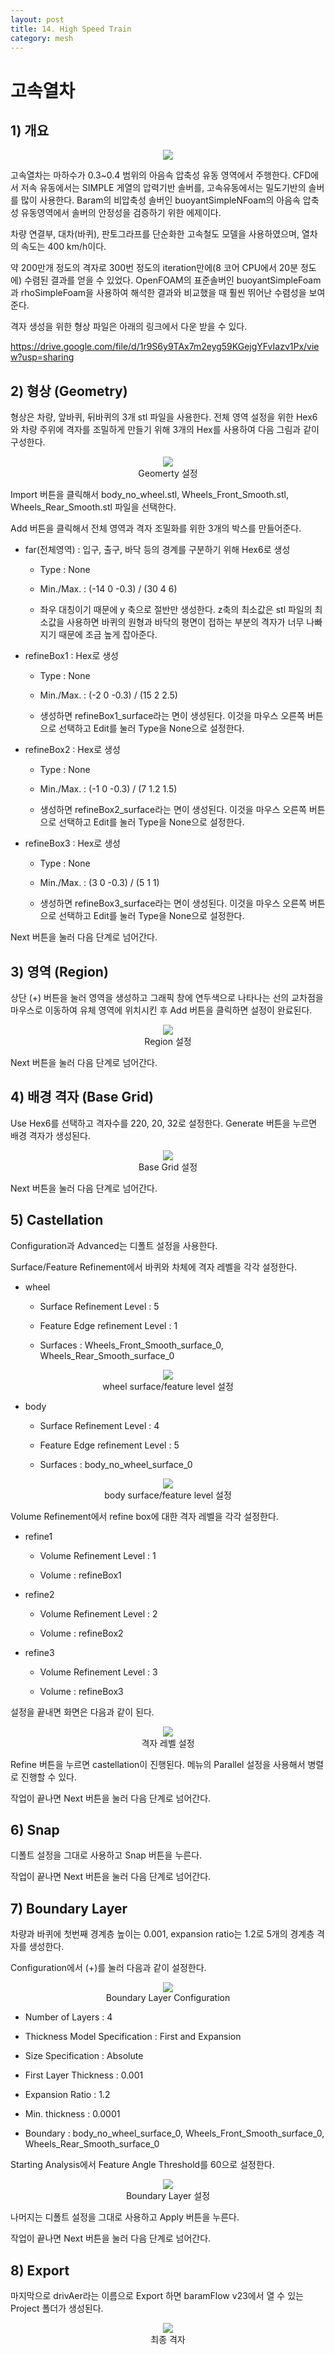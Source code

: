 ```yaml
---
layout: post
title: 14. High Speed Train
category: mesh
---
```


# 고속열차

## 1) 개요 

<p style="text-align: center">
    <!--<img src="https://github.com/nextfoam/baram-pages/raw/main/screenshots/mesh/train/intro.png"><br> -->
    <img src="pic/intro.png"><br>
</p>

고속열차는 마하수가 0.3~0.4 범위의 아음속 압축성 유동 영역에서 주행한다. CFD에서 저속 유동에서는 SIMPLE 게열의 압력기반 솔버를, 고속유동에서는 밀도기반의 솔버를 많이 사용한다. Baram의 비압축성 솔버인 buoyantSimpleNFoam의 아음속 압축성 유동영역에서 솔버의 안정성을 검증하기 위한 에제이다.

차량 연결부, 대차(바퀴), 판토그라프를 단순화한 고속철도 모델을 사용하였으며, 열차의 속도는 400 km/h이다. 

약 200만개 정도의 격자로 300번 정도의 iteration만에(8 코어 CPU에서 20분 정도에) 수렴된 결과를 얻을 수 있었다. OpenFOAM의 표준솔버인 buoyantSimpleFoam과 rhoSimpleFoam을 사용하여 해석한 결과와 비교했을 때 훨씬 뛰어난 수렴성을 보여준다.

격자 생성을 위한 형상 파일은 아래의 링크에서 다운 받을 수 있다.

https://drive.google.com/file/d/1r9S6y9TAx7m2eyg59KGejgYFvIazv1Px/view?usp=sharing


## 2) 형상 (Geometry)

형상은 차량, 앞바퀴, 뒤바퀴의 3개 stl 파일을 사용한다. 전체 영역 설정을 위한 Hex6와 차량 주위에 격자를 조밀하게 만들기 위해 3개의 Hex를 사용하여 다음 그림과 같이 구성한다. 

<p style="text-align: center">
    <img src="https://github.com/nextfoam/baram-pages/raw/main/screenshots/mesh/drivAer/geom.png"><br> Geomerty 설정
</p>

Import 버튼을 클릭해서 body_no_wheel.stl, Wheels_Front_Smooth.stl, Wheels_Rear_Smooth.stl 파일을 선택한다.

Add 버튼을 클릭해서 전체 영역과 격자 조밀화를 위한 3개의 박스를 만들어준다. 

* far(전체영역) : 입구, 출구, 바닥 등의 경계를 구분하기 위해 Hex6로 생성

  + Type : None
  
  + Min./Max. : (-14 0 -0.3) / (30 4 6) 
  
  + 좌우 대칭이기 때문에 y 축으로 절반만 생성한다. z축의 최소값은 stl 파일의 최소값을 사용하면 바퀴의 원형과 바닥의 평면이 접하는 부분의 격자가 너무 나빠지기 때문에 조금 높게 잡아준다.

* refineBox1 : Hex로 생성

  + Type : None
  
  + Min./Max. : (-2 0 -0.3) / (15 2 2.5)
  
  + 생성하면 refineBox1_surface라는 면이 생성된다. 이것을 마우스 오른쪽 버튼으로 선택하고 Edit를 눌러 Type을 None으로 설정한다.
  
* refineBox2 : Hex로 생성

  + Type : None
  
  + Min./Max. : (-1 0 -0.3) / (7 1.2 1.5)

  + 생성하면 refineBox2_surface라는 면이 생성된다. 이것을 마우스 오른쪽 버튼으로 선택하고 Edit를 눌러 Type을 None으로 설정한다.
    
* refineBox3 : Hex로 생성

  + Type : None
  
  + Min./Max. : (3 0 -0.3) / (5 1 1)
  
  + 생성하면 refineBox3_surface라는 면이 생성된다. 이것을 마우스 오른쪽 버튼으로 선택하고 Edit를 눌러 Type을 None으로 설정한다.
  
Next 버튼을 눌러 다음 단계로 넘어간다.

## 3) 영역 (Region)

상단 (+) 버튼을 눌러 영역을 생성하고 그래픽 창에 연두색으로 나타나는 선의 교차점을 마우스로 이동하여 유체 영역에 위치시킨 후 Add 버튼을 클릭하면 설정이 완료된다.

<p style="text-align: center">
    <img src="https://github.com/nextfoam/baram-pages/raw/main/screenshots/mesh/drivAer/region.png"><br> Region 설정
</p>

Next 버튼을 눌러 다음 단계로 넘어간다.

## 4) 배경 격자 (Base Grid)

Use Hex6를 선택하고 격자수를 220, 20, 32로 설정한다. Generate 버튼을 누르면 배경 격자가 생성된다.

<p style="text-align: center">
    <img src="https://github.com/nextfoam/baram-pages/raw/main/screenshots/mesh/drivAer/baseGrid.png"><br> Base Grid 설정
</p>

Next 버튼을 눌러 다음 단계로 넘어간다.

## 5) Castellation

Configuration과 Advanced는 디폴트 설정을 사용한다.

Surface/Feature Refinement에서 바퀴와 차체에 격자 레벨을 각각 설정한다.

* wheel

  + Surface Refinement Level : 5
  
  + Feature Edge refinement Level : 1
  
  + Surfaces : Wheels_Front_Smooth_surface_0, Wheels_Rear_Smooth_surface_0

<p style="text-align: center">
     <img src="https://github.com/nextfoam/baram-pages/raw/main/screenshots/mesh/drivAer/refineWheel.png"><br> wheel surface/feature level 설정
</p>
  
* body

  + Surface Refinement Level : 4
  
  + Feature Edge refinement Level : 5
  
  + Surfaces : body_no_wheel_surface_0

<p style="text-align: center">
     <img src="https://github.com/nextfoam/baram-pages/raw/main/screenshots/mesh/drivAer/refineBody.png"><br> body surface/feature level 설정
</p>

Volume Refinement에서 refine box에 대한 격자 레벨을 각각 설정한다.

* refine1

  + Volume Refinement Level : 1
  
  + Volume : refineBox1
  
* refine2

  + Volume Refinement Level : 2
  
  + Volume : refineBox2
  
* refine3

  + Volume Refinement Level : 3
  
  + Volume : refineBox3

설정을 끝내면 화면은 다음과 같이 된다.

<p style="text-align: center">
     <img src="https://github.com/nextfoam/baram-pages/raw/main/screenshots/mesh/drivAer/castell.png"><br> 격자 레벨 설정
</p>

Refine 버튼을 누르면 castellation이 진행된다. 메뉴의 Parallel 설정을 사용해서 병렬로 진행할 수 있다.

작업이 끝나면 Next 버튼을 눌러 다음 단계로 넘어간다.

## 6) Snap

디폴트 설정을 그대로 사용하고 Snap 버튼을 누른다.

작업이 끝나면 Next 버튼을 눌러 다음 단계로 넘어간다.

## 7) Boundary Layer

차량과 바퀴에 첫번째 경계층 높이는 0.001, expansion ratio는 1.2로 5개의 경계층 격자를 생성한다.

Configuration에서 (+)를 눌러 다음과 같이 설정한다.

<p style="text-align: center">
     <img src="https://github.com/nextfoam/baram-pages/raw/main/screenshots/mesh/drivAer/blayer.png"><br> Boundary Layer Configuration
</p>

* Number of Layers : 4

* Thickness Model Specification : First and Expansion

* Size Specification : Absolute

* First Layer Thickness : 0.001

* Expansion Ratio : 1.2

* Min. thickness : 0.0001

* Boundary : body_no_wheel_surface_0, Wheels_Front_Smooth_surface_0, Wheels_Rear_Smooth_surface_0

Starting Analysis에서 Feature Angle Threshold를 60으로 설정한다. 

<p style="text-align: center">
     <img src="https://github.com/nextfoam/baram-pages/raw/main/screenshots/mesh/drivAer/boundary.png"><br> Boundary Layer 설정
</p>

나머지는 디폴트 설정을 그대로 사용하고 Apply 버튼을 누른다.

작업이 끝나면 Next 버튼을 눌러 다음 단계로 넘어간다.

## 8) Export

마지막으로 drivAer라는 이름으로 Export 하면 baramFlow v23에서 열 수 있는 Project 폴더가 생성된다.

<p style="text-align: center">
     <img src="https://github.com/nextfoam/baram-pages/raw/main/screenshots/mesh/drivAer/finalMesh.png"><br> 최종 격자
</p>

